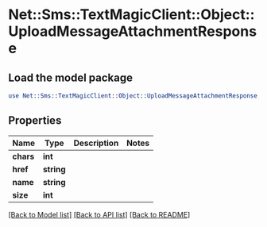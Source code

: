 # Net::Sms::TextMagicClient::Object::UploadMessageAttachmentResponse

## Load the model package
```perl
use Net::Sms::TextMagicClient::Object::UploadMessageAttachmentResponse;
```

## Properties
Name | Type | Description | Notes
------------ | ------------- | ------------- | -------------
**chars** | **int** |  | 
**href** | **string** |  | 
**name** | **string** |  | 
**size** | **int** |  | 

[[Back to Model list]](../README.md#documentation-for-models) [[Back to API list]](../README.md#documentation-for-api-endpoints) [[Back to README]](../README.md)


